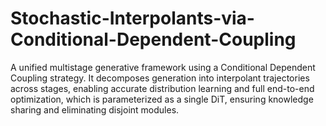 # Stochastic-Interpolants-via-Conditional-Dependent-Coupling
A unified multistage generative framework using a Conditional Dependent Coupling strategy. It decomposes generation into interpolant trajectories across stages, enabling accurate distribution learning and full end-to-end optimization, which is parameterized as a single DiT, ensuring knowledge sharing and eliminating disjoint modules.
